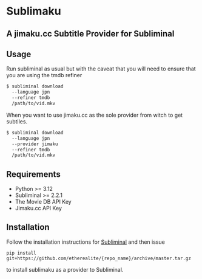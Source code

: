 # Sublimaku

## A jimaku.cc Subtitle Provider for Subliminal


Usage
-----

Run subliminal as usual but with the caveat that you will need to ensure that you
are using the tmdb refiner

```bash
$ subliminal download 
  --language jpn 
  --refiner tmdb
  /path/to/vid.mkv
```

When you want to use jimaku.cc as the sole provider from witch to get subtiles.
```bash
$ subliminal download 
  --language jpn 
  --provider jimaku
  --refiner tmdb
  /path/to/vid.mkv
```

Requirements
------------
* Python >= 3.12
* Subliminal >= 2.2.1
* The Movie DB API Key
* Jimaku.cc API Key


Installation
------------
Follow the installation instructions for [Subliminal](https://github.com/Diaoul/subliminal) and then issue

`pip install git+https://github.com/etherealite/{repo_name}/archive/master.tar.gz`

to install sublimaku as a provider to Subliminal.

